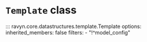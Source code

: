 # **`Template`** class

::: ravyn.core.datastructures.template.Template
    options:
        inherited_members: false
        filters:
        - "!^model_config"

